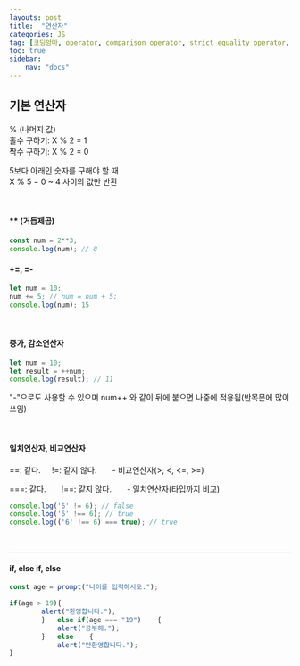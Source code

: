 ```yaml
---
layouts: post
title:  "연산자"
categories: JS
tag: [코딩앙마, operator, comparison operator, strict equality operator, equality operator, if, else if, else]
toc: true
sidebar:
    nav: "docs"
---
```


## 기본 연산자

% (나머지 값)<br/>
홀수 구하기: X % 2 = 1<br/>
짝수 구하기: X % 2 = 0


5보다 아래인 숫자를 구해야 할 때<br/>
X % 5 = 0 ~ 4 사이의 값만 반환

<br/>

#### ** (거듭제곱)

```js
const num = 2**3;
console.log(num); // 8
```

#### +=, =-

```js
let num = 10;
num += 5; // num = num + 5;
console.log(num); 15
```

<br/>

#### 증가, 감소연산자

```js
let num = 10;
let result = ++num;
console.log(result); // 11
```
"-"으로도 사용할 수 있으며 num++ 와 같이 뒤에 붙으면 나중에 적용됨(반목문에 많이 쓰임)

<br/>

#### 일치연산자, 비교연산자

==: 같다. &nbsp;&nbsp;&nbsp;  !=: 같지 않다. &nbsp; &nbsp; &nbsp; - 비교연산자(>, <, <=, >=)
<br>

===: 같다. &nbsp; &nbsp; &nbsp; !==: 같지 않다. &nbsp; &nbsp; &nbsp; - 일치연산자(타입까지 비교)<br/>

```js
console.log('6' != 6); // false
console.log('6' !== 6); // true
console.log(('6' !== 6) === true); // true
```

<br/>

---

#### if, else if, else

```js
const age = prompt("나이를 입력하시오.");

if(age > 19){
        alert("환영합니다.");
        }   else if(age === "19")    {
            alert("공부해.");
        }   else    {
            alert("안환영합니다.");
}
```